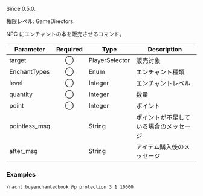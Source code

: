 Since 0.5.0.

権限レベル: GameDirectors.

NPC にエンチャントの本を販売させるコマンド。

| Parameter     | Required | Type           | Description                            |
| ------------- | :------: | -------------- | -------------------------------------- |
| target        |    ◯     | PlayerSelector | 販売対象                               |
| EnchantTypes  |    ◯     | Enum           | エンチャント種類                       |
| level         |    ◯     | Integer        | エンチャントレベル                     |
| quantity      |    ◯     | Integer        | 数量                                   |
| point         |    ◯     | Integer        | ポイント                               |
| pointless_msg |          | String         | ポイントが不足している場合のメッセージ |
| after_msg     |          | String         | アイテム購入後のメッセージ             |

### Examples

```
/nacht:buyenchantedbook @p protection 3 1 10000
```
